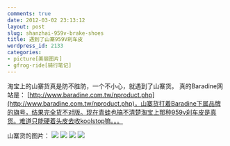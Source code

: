 ```yaml
---
comments: true
date: 2012-03-02 23:13:12
layout: post
slug: shanzhai-959v-brake-shoes
title: 遇到了山寨959V刹车皮
wordpress_id: 2133
categories:
- picture[美丽图片]
- gfrog-ride[骑行笔记]
---
```


淘宝上的山寨货真是防不胜防，一个不小心，就遇到了山寨货。
真的Baradine网站是： [http://www.baradine.com.tw/nproduct.php](http://www.baradine.com.tw/nproduct.php)，山寨货打着Baradine下属品牌的旗号，结果完全货不对版。现在青蛙也搞不清楚淘宝上那种959v刹车皮是真货。难道只能硬着头皮去收koolstop嘛。。。

山寨货的图片：
![](https://lh4.googleusercontent.com/-sZ6w19Fw4Hc/T1Byg-707TI/AAAAAAAAHQA/UNbvva444fk/s640/2012-03-02_15-01-12_84_%2517%25C2%25AC.jpg)
![](https://lh5.googleusercontent.com/-kYhC_F_5s0Q/T1ByfHkQ43I/AAAAAAAAHP4/CG_4dOr4vyk/s800/2012-03-02_13-11-24_207_%2517%25C2%25AC.jpg)
![](https://lh3.googleusercontent.com/-FAfGBt0gRRo/T1Byizj_u0I/AAAAAAAAHQI/Lgyv543UMJs/s640/2012-03-02_13-11-53_447_%2517%25C2%25AC.jpg)
![](https://lh6.googleusercontent.com/-Ka1GSSHQdkE/T1ByktrDlTI/AAAAAAAAHQQ/E3fAytvwBVM/s640/2012-03-02_13-11-37_985_%2517%25C2%25AC.jpg)

